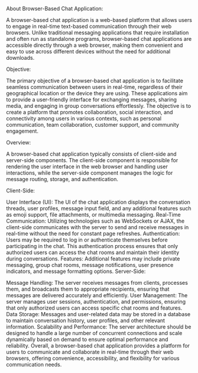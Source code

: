 About Browser-Based Chat Application:

A browser-based chat application is a web-based platform that allows users to engage in real-time text-based communication through their web browsers. Unlike traditional messaging applications that require installation and often run as standalone programs, browser-based chat applications are accessible directly through a web browser, making them convenient and easy to use across different devices without the need for additional downloads.

Objective:

The primary objective of a browser-based chat application is to facilitate seamless communication between users in real-time, regardless of their geographical location or the device they are using. These applications aim to provide a user-friendly interface for exchanging messages, sharing media, and engaging in group conversations effortlessly. The objective is to create a platform that promotes collaboration, social interaction, and connectivity among users in various contexts, such as personal communication, team collaboration, customer support, and community engagement.

Overview:

A browser-based chat application typically consists of client-side and server-side components. The client-side component is responsible for rendering the user interface in the web browser and handling user interactions, while the server-side component manages the logic for message routing, storage, and authentication.

Client-Side:

User Interface (UI): The UI of the chat application displays the conversation threads, user profiles, message input field, and any additional features such as emoji support, file attachments, or multimedia messaging.
Real-Time Communication: Utilizing technologies such as WebSockets or AJAX, the client-side communicates with the server to send and receive messages in real-time without the need for constant page refreshes.
Authentication: Users may be required to log in or authenticate themselves before participating in the chat. This authentication process ensures that only authorized users can access the chat rooms and maintain their identity during conversations.
Features: Additional features may include private messaging, group chat rooms, message notifications, user presence indicators, and message formatting options.
Server-Side:

Message Handling: The server receives messages from clients, processes them, and broadcasts them to appropriate recipients, ensuring that messages are delivered accurately and efficiently.
User Management: The server manages user sessions, authentication, and permissions, ensuring that only authorized users can access specific chat rooms and features.
Data Storage: Messages and user-related data may be stored in a database to maintain conversation history, user profiles, and other relevant information.
Scalability and Performance: The server architecture should be designed to handle a large number of concurrent connections and scale dynamically based on demand to ensure optimal performance and reliability.
Overall, a browser-based chat application provides a platform for users to communicate and collaborate in real-time through their web browsers, offering convenience, accessibility, and flexibility for various communication needs.





